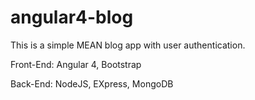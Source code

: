 # angular4-blog

This is a simple MEAN blog app with user authentication. 

Front-End: Angular 4, Bootstrap

Back-End: NodeJS, EXpress, MongoDB
